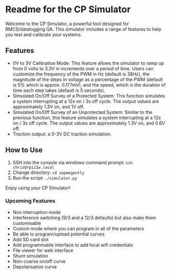# Readme for the CP Simulator

Welcome to the CP Simulator, a powerful tool designed for RMCS/datalogging QA. This simulator includes a range of features to help you test and calibrate your systems.

## Features

- 0V to 3V Calibration Mode: This feature allows the simulator to ramp up from 0 volts to 3.3V in increments over a period of time. Users can customize the frequency of the PWM in Hz (default is 38Hz), the magnitude of the steps in voltage as a percentage of the PWM (default is 5% which is approx. 0.177mV), and the speed, which is the duration of time each step takes (default is 5 seconds).
- Simulated On/Off Survey of a Protected System: This function simulates a system interrupting at a 12s on / 3s off cycle. The output values are approximately 1.3V on, and 1V off.
- Simulated On/Off Survey of an Unprotected System: Similar to the previous function, this feature simulates a system interrupting at a 12s on / 3s off cycle. The output values are approximately 1.3V on, and 0.6V off.
- Traction output: a 0-3V DC traction simulation.

## How to Use

1. SSH into the console via windows command prompt: `ssh chris@rpiz2w.local`
2. Change directory: `cd zapmegently`
3. Run the script: `./simulator.py`

Enjoy using your CP Simulator!


### Upcoming Features

- Non interruption mode
- Interference switching (9/3 and a 12/3 defaults) but also make them customisable
- Custom mode where you can program in all of the parameters
- Be able to program/upload potential curves
- Add SD card slot
- Add programmable interface to add local wifi credentials
- File viewer for web interface
- Shunt simulation
- Non-coarse on/off curve
- Depolarisation curve
